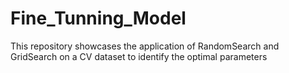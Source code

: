 # Fine_Tunning_Model
This repository showcases the application of RandomSearch and GridSearch on a CV dataset to identify the optimal parameters
